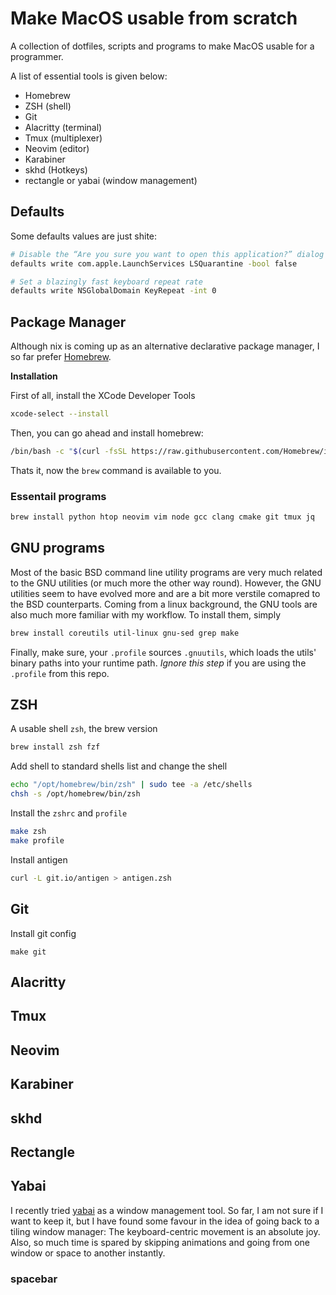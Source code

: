 # Make MacOS usable from scratch

A collection of dotfiles, scripts and programs to make MacOS usable for a
programmer.

A list of essential tools is given below:
- Homebrew
- ZSH (shell)
- Git
- Alacritty (terminal)
- Tmux (multiplexer)
- Neovim (editor)
- Karabiner
- skhd (Hotkeys)
- rectangle or yabai (window management)

## Defaults

Some defaults values are just shite:
```bash
# Disable the “Are you sure you want to open this application?” dialog
defaults write com.apple.LaunchServices LSQuarantine -bool false

# Set a blazingly fast keyboard repeat rate
defaults write NSGlobalDomain KeyRepeat -int 0
```

## Package Manager

Although nix is coming up as an alternative declarative package manager, I so
far prefer [Homebrew](https://brew.sh/).

**Installation**

First of all, install the XCode Developer Tools

```bash
xcode-select --install
```

Then, you can go ahead and install homebrew:
```bash
/bin/bash -c "$(curl -fsSL https://raw.githubusercontent.com/Homebrew/install/master/install.sh)"
```

Thats it, now the `brew` command is available to you.

### Essentail programs
```bash
brew install python htop neovim vim node gcc clang cmake git tmux jq
```

## GNU programs

Most of the basic BSD command line utility programs are very much related to the
GNU utilities (or much more the other way round). However, the GNU utilities
seem to have evolved more and are a bit more verstile comapred to the BSD
counterparts. Coming from a linux background, the GNU tools are also much more
familiar with my workflow. To install them, simply

```bash
brew install coreutils util-linux gnu-sed grep make
```

Finally, make sure, your `.profile` sources `.gnuutils`, which loads the utils'
binary paths into your runtime path. _Ignore this step_ if you are using the
`.profile` from this repo.

## ZSH

A usable shell `zsh`, the brew version

```bash
brew install zsh fzf
```

Add shell to standard shells list and change the shell
```bash
echo "/opt/homebrew/bin/zsh" | sudo tee -a /etc/shells
chsh -s /opt/homebrew/bin/zsh
```

Install the `zshrc` and `profile`
```bash
make zsh
make profile
```

Install antigen
```bash
curl -L git.io/antigen > antigen.zsh
```

## Git

Install git config
```
make git
```

## Alacritty

## Tmux

## Neovim

## Karabiner

## skhd

## Rectangle

## Yabai

I recently tried [yabai](https://github.com/koekeishiya/yabai) as a window
management tool. So far, I am not sure if I want to keep it, but I have found
some favour in the idea of going back to a tiling window manager: The
keyboard-centric movement is an absolute joy. Also, so much time is spared by
skipping animations and going from one window or space to another instantly.

### spacebar
